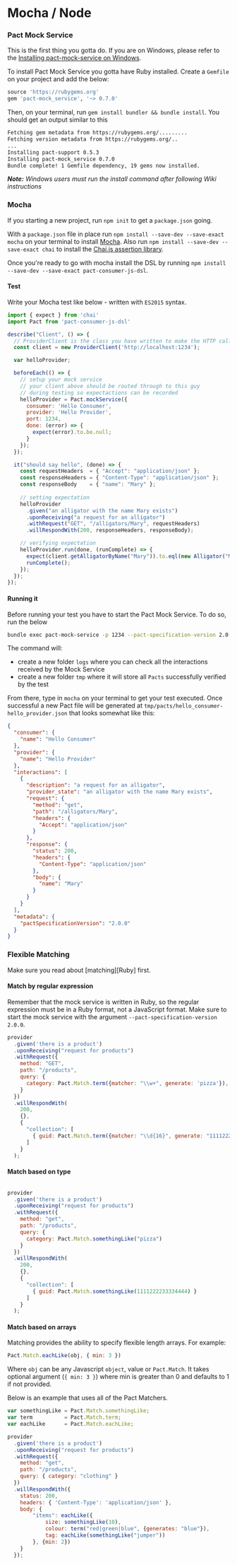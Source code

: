 # Mocha / Node

### Pact Mock Service
This is the first thing you gotta do. If you are on Windows, please refer to the [Installing pact-mock-service on Windows](https://github.com/bethesque/pact-mock_service/wiki/Installing-the-pact-mock_service-gem-on-Windows).

To install Pact Mock Service you gotta have Ruby installed. Create a `Gemfile` on your project and add the below:

```ruby
source 'https://rubygems.org'
gem 'pact-mock_service', '~> 0.7.0'
```

Then, on your terminal, run `gem install bundler && bundle install`. You should get an output similar to this

```bash
Fetching gem metadata from https://rubygems.org/.........
Fetching version metadata from https://rubygems.org/..
...
Installing pact-support 0.5.3
Installing pact-mock_service 0.7.0
Bundle complete! 1 Gemfile dependency, 19 gems now installed.
```

_**Note:** Windows users must run the install command after following Wiki instructions_

### Mocha
If you starting a new project, run `npm init` to get a `package.json` going.

With a `package.json` file in place run `npm install --save-dev --save-exact mocha` on your terminal to install [Mocha](https://mochajs.org/). Also run `npm install --save-dev --save-exact chai` to install the [Chai.js assertion library](http://chaijs.com/).

Once you're ready to go with mocha install the DSL by running `npm install --save-dev --save-exact pact-consumer-js-dsl`.

#### Test
Write your Mocha test like below - written with `ES2015` syntax.

```javascript
import { expect } from 'chai'
import Pact from 'pact-consumer-js-dsl'

describe("Client", () => {
  // ProviderClient is the class you have written to make the HTTP calls to the provider
  const client = new ProviderClient('http://localhost:1234');

  var helloProvider;

  beforeEach(() => {
    // setup your mock service
    // your client above should be routed through to this guy
    // during testing so expectactions can be recorded
    helloProvider = Pact.mockService({
      consumer: 'Hello Consumer',
      provider: 'Hello Provider',
      port: 1234,
      done: (error) => {
        expect(error).to.be.null;
      }
    });
  });

  it("should say hello", (done) => {
    const requestHeaders  = { "Accept": "application/json" };
    const responseHeaders = { "Content-Type": "application/json" };
    const responseBody    = { "name": "Mary" };
    
    // setting expectation
    helloProvider
      .given("an alligator with the name Mary exists")
      .uponReceiving("a request for an alligator")
      .withRequest("GET", "/alligators/Mary", requestHeaders)
      .willRespondWith(200, responseHeaders, responseBody);

    // verifying expectation
    helloProvider.run(done, (runComplete) => {
      expect(client.getAlligatorByName("Mary")).to.eql(new Alligator("Mary"));
      runComplete();
    });
  });
});
```

#### Running it
Before running your test you have to start the Pact Mock Service. To do so, run the below
```bash
bundle exec pact-mock-service -p 1234 --pact-specification-version 2.0.0 -l logs/pact.logs --pact-dir tmp/pacts
```
The command will:
* create a new folder `logs` where you can check all the interactions received by the Mock Service
* create a new folder `tmp` where it will store all `Pacts` successfully verified by the test

From there, type in `mocha` on your terminal to get your test executed. Once successful a new Pact file will be generated at `tmp/pacts/hello_consumer-hello_provider.json` that looks somewhat like this:
```json
{
  "consumer": {
    "name": "Hello Consumer"
  },
  "provider": {
    "name": "Hello Provider"
  },
  "interactions": [
    {
      "description": "a request for an alligator",
      "provider_state": "an alligator with the name Mary exists",
      "request": {
        "method": "get",
        "path": "/alligators/Mary",
        "headers": {
          "Accept": "application/json"
        }
      },
      "response": {
        "status": 200,
        "headers": {
          "Content-Type": "application/json"
        },
        "body": {
          "name": "Mary"
        }
      }
    }
  ],
  "metadata": {
    "pactSpecificationVersion": "2.0.0"
  }
}
```

### Flexible Matching
Make sure you read about [matching][Ruby] first.

#### Match by regular expression
Remember that the mock service is written in Ruby, so the regular expression must be in a Ruby format, not a JavaScript format. Make sure to start the mock service with the argument `--pact-specification-version 2.0.0`.

```javascript
provider
  .given('there is a product')
  .uponReceiving("request for products")
  .withRequest({
    method: "GET",
    path: "/products",
    query: {
      category: Pact.Match.term({matcher: "\\w+", generate: 'pizza'}),
    }
  })
  .willRespondWith(
    200,
    {},
    {
      "collection": [
        { guid: Pact.Match.term({matcher: "\\d{16}", generate: "1111222233334444"}) }
      ]
    }
  );
```

#### Match based on type
```javascript

provider
  .given('there is a product')
  .uponReceiving("request for products")
  .withRequest({
    method: "get",
    path: "/products",
    query: {
      category: Pact.Match.somethingLike("pizza")
    }
  })
  .willRespondWith(
    200,
    {},
    {
      "collection": [
        { guid: Pact.Match.somethingLike(1111222233334444) }
      ]
    }
  );
```

#### Match based on arrays
Matching provides the ability to specify flexible length arrays. For example:

```javascript
Pact.Match.eachLike(obj, { min: 3 })
```

Where `obj` can be any Javascript `object`, value or `Pact.Match`. It takes optional argument (`{ min: 3 }`) where min is greater than 0 and defaults to 1 if not provided. 

Below is an example that uses all of the Pact Matchers.

```javascript
var somethingLike = Pact.Match.somethingLike;
var term          = Pact.Match.term;
var eachLike      = Pact.Match.eachLike;

provider
  .given('there is a product')
  .uponReceiving("request for products")
  .withRequest({
    method: "get",
    path: "/products",
    query: { category: "clothing" }
  })
  .willRespondWith({
    status: 200,
    headers: { 'Content-Type': 'application/json' },
    body: {
        "items": eachLike({
            size: somethingLike(10),
            colour: term("red|green|blue", {generates: "blue"}),
            tag: eachLike(somethingLike("jumper"))
        }, {min: 2})
    }
  });
```
